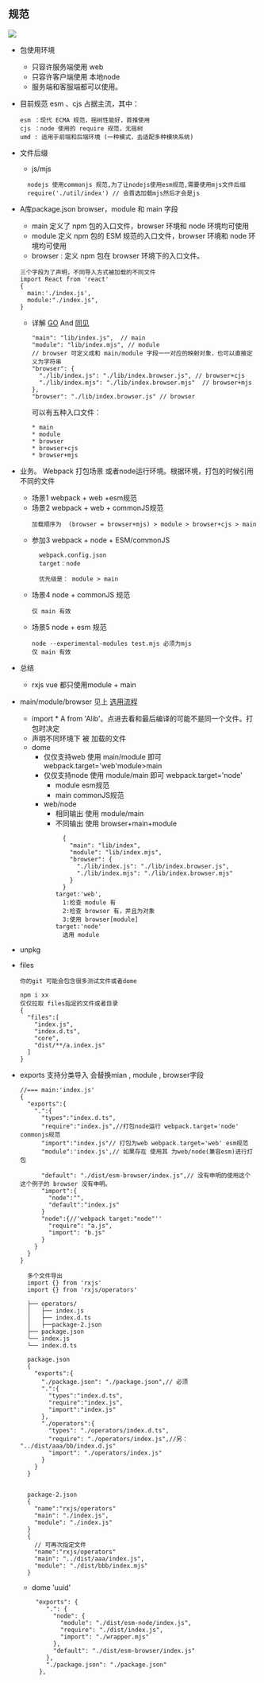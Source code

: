 规范
-----------
![](./16553553869965.png)

  * 包使用环境
    * 只容许服务端使用 web 
    * 只容许客户端使用 本地node
    * 服务端和客服端都可以使用。
  
  * 目前规范 esm 、cjs 占据主流，其中：
    ```
    esm ：现代 ECMA 规范，摇树性能好，首推使用
    cjs ：node 使用的 require 规范，无摇树
    umd : 适用于前端和后端环境 (一种模式，去适配多种模块系统)
    ```

  * 文件后缀
    * js/mjs
    ```
      nodejs 使用commonjs 规范,为了让nodejs使用esm规范,需要使用mjs文件后缀
      require('./util/index') // 会首选加载mjs然后才会是js 
    ```
    
      
  * A库package.json browser，module 和 main 字段
    * main  定义了 npm 包的入口文件，browser 环境和 node 环境均可使用
    * module 定义 npm 包的 ESM 规范的入口文件，browser 环境和 node 环境均可使用
    * browser : 定义 npm 包在 browser 环境下的入口文件。
    ```
    三个字段为了声明，不同导入方式被加载的不同文件
    import React from 'react'
    {
      main:'./index.js',
      module:"./index.js",
    }
    ```
    * 详解 [GO](https://github.com/SunshowerC/blog/issues/8) And [同见](https://webpack.docschina.org/configuration/resolve/#resolvemainfields)
      ```
      "main": "lib/index.js",  // main 
      "module": "lib/index.mjs", // module
      // browser 可定义成和 main/module 字段一一对应的映射对象，也可以直接定义为字符串
      "browser": {
        "./lib/index.js": "./lib/index.browser.js", // browser+cjs
        "./lib/index.mjs": "./lib/index.browser.mjs"  // browser+mjs
      },
      "browser": "./lib/index.browser.js" // browser
      ```
      可以有五种入口文件：
      ```
      * main
      * module
      * browser
      * browser+cjs
      * browser+mjs
      ```
  * 业务。 Webpack 打包场景 或者node运行环境。根据环境，打包的时候引用不同的文件

    * 场景1 webpack + web +esm规范
    * 场景2 webpack + web + commonJS规范
      ```
      加载顺序为  (browser = browser+mjs) > module > browser+cjs > main
      ```
    * 参加3 webpack + node + ESM/commonJS
      ```
        webpack.config.json
        target：node

        优先级是： module > main
      ```
    * 场景4 node + commonJS 规范
      ```
      仅 main 有效
      ```
    * 场景5 node + esm 规范
      ```
      node --experimental-modules test.mjs 必须为mjs
      仅 main 有效
      ```
  * 总结
    * rxjs vue 都只使用module + main


* main/module/browser 见上 [选用流程](./50725620-02d88e00-113b-11e9-8065-12fd12c6360a.png)
  * import * A from 'Alib'。点进去看和最后编译的可能不是同一个文件。打包时决定
  * 声明不同环境下 被 加载的文件
  * dome 
    * 仅仅支持web 使用 main/module 即可 webpack.target='web'module>main
    * 仅仅支持node 使用 module/main 即可 webpack.target='node'
      * module esm规范
      * main commonJS规范
    * web/node 
      * 相同输出 使用 module/main
      * 不同输出 使用 browser+main+module 
        ```
          {
            "main": "lib/index",
            "module": "lib/index.mjs",
            "browser": {
              "./lib/index.js": "./lib/index.browser.js",
              "./lib/index.mjs": "./lib/index.browser.mjs"
            }
          }
        target:'web',
          1:检查 module 有
          2:检查 browser 有，并且为对象
          3:使用 browser[module]
        target:'node'
          选用 module
        ```
* unpkg 
* files
  ```
  你的git 可能会包含很多测试文件或者dome

  npm i xx  
  仅仅拉取 files指定的文件或者目录
  {
    "files":[
      "index.js",
      "index.d.ts",
      "core",
      "dist/**/a.index.js"
    ]
  }
  ```
* exports 支持分类导入 会替换mian , module , browser字段

  ```
  //=== main:'index.js'
  {
    "exports":{
      ".":{
        "types":"index.d.ts",
        "require":"index.js",//打包node运行 webpack.target='node' commonjs规范
        "import":"index.js"// 打包为web webpack.target='web' esm规范
        "module":'index.js',// 如果存在 使用其 为web/node(兼容esm)进行打包
 
        "default": "./dist/esm-browser/index.js",// 没有申明的使用这个 这个例子的 browser 没有申明。
        "import":{
          "node":"",
          "default":"index.js"
        }
        "node":{//'webpack target:"node"''
          "require": "a.js",
          "import": "b.js"
        }
      }  
    }
  }
  ```
  ```
    多个文件导出
    import {} from 'rxjs'
    import {} from 'rxjs/operators'

    ├── operators/
    │   ├── index.js
    │   ├── index.d.ts
    │   ├──package-2.json
    ├── package.json
    └── index.js
    └── index.d.ts

    package.json
    {
      "exports":{
        "./package.json": "./package.json",// 必须
        ".":{
          "types":"index.d.ts",
          "require":"index.js",
          "import":"index.js"
        },
        "./operators":{
          "types": "./operators/index.d.ts", 
          "require": "./operators/index.js",//另： "../dist/aaa/bb/index.d.js"
          "import": "./operators/index.js"
        }
      }
    }


    package-2.json
    {
      "name":"rxjs/operators"
      "main": "./index.js",
      "module": "./index.js"
    }
    {
      // 可再次指定文件
      "name":"rxjs/operators"
      "main": "../dist/aaa/index.js",
      "module": "./dist/bbb/index.mjs"
    }
  ```
  * dome 'uuid'
    ```
     "exports": {
        ".": {
          "node": {
            "module": "./dist/esm-node/index.js",
            "require": "./dist/index.js",
            "import": "./wrapper.mjs"
          },
          "default": "./dist/esm-browser/index.js"
        },
        "./package.json": "./package.json"
      },
    ```